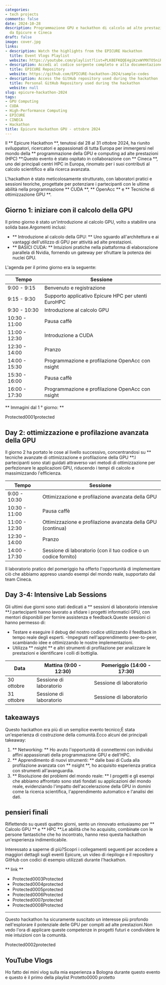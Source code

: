 ```yaml
---
categories:
- tech projects
comments: false
date: 2024-10-28
description: Programmazione GPU e hackathon di calcolo ad alte prestazioni ospitate
  da Epicure e Cineca
draft: false
image: cover.jpg
links:
- description: Watch the highlights from the EPICURE Hackathon
  title: Event Vlogs Playlist
  website: https://youtube.com/playlist?list=PLK8EFKQQE4giKzxWYMXTO5niRR4t380hR&feature=shared
- description: Accedi al codice sorgente completo e alla documentazione
  title: EPICURE Repository
  website: https://github.com/EPICURE-hackathon-2024/sample-codes
- description: Access the GitHub repository used during the hackathon
  title: Personal GitHub Repository used during the hackathon
  website: null
slug: epicure-hackathon-2024
tags:
- GPU Computing
- CUDA
- High-Performance Computing
- EPICURE
- CINECA
- Hackathon
title: Epicure Hackathon GPU - ottobre 2024
---
```


<!-- hash: 5db97d7a7fa4 -->
Il ** Epicure Hackathon **, tenutosi dal 28 al 31 ottobre 2024, ha riunito sviluppatori, ricercatori e appassionati di tutta Europa per immergersi nel mondo della ** programmazione della GPU e computing ad alte prestazioni (HPC) **.Questo evento è stato ospitato in collaborazione con ** Cineca **, uno dei principali centri HPC in Europa, rinomato per i suoi contributi al calcolo scientifico e alla ricerca avanzata.

L'hackathon è stato meticolosamente strutturato, con laboratori pratici e sessioni teoriche, progettate per potenziare i partecipanti con le ultime abilità nella programmazione ** CUDA **, ** OpenAcc ** e ** Tecniche di ottimizzazione GPU **.

## Giorno 1: iniziare con il calcolo della GPU
Il primo giorno è stato un'introduzione al calcolo GPU, volto a stabilire una solida base.Argomenti inclusi:
- ** Introduzione al calcolo della GPU: ** Uno sguardo all'architettura e ai vantaggi dell'utilizzo di GPU per attività ad alte prestazioni.
- ** BASICI CUDA: ** Intuizioni pratiche nella piattaforma di elaborazione parallela di Nvidia, fornendo un gateway per sfruttare la potenza dei nuclei GPU.

L'agenda per il primo giorno era la seguente:

|Tempo |Sessione |
| --------------- | --------- |
|9:00 - 9:15 |Benvenuto e registrazione |
|9:15 - 9:30 |Supporto applicativo Epicure HPC per utenti EuroHPC |
|9:30 - 10:30 |Introduzione al calcolo GPU |
|10:30 - 11:00 |Pausa caffè |
|11:00 - 12:30 |Introduzione a CUDA |
|12:30 - 14:00 |Pranzo |
|14:00 - 15:30 |Programmazione e profilazione OpenAcc con nsight |
|15:30 - 16:00 |Pausa caffè |
|16:00 - 17:30 |Programmazione e profilazione OpenAcc con nsight |

** Immagini dal 1 ° giorno: **

Protected0001protected

## Day 2: ottimizzazione e profilazione avanzata della GPU

Il giorno 2 ha portato le cose al livello successivo, concentrandosi su ** tecniche avanzate di ottimizzazione e profilazione della GPU **.I partecipanti sono stati guidati attraverso vari metodi di ottimizzazione per perfezionare le applicazioni GPU, riducendo i tempi di calcolo e massimizzando l'efficienza.

|Tempo |Sessione |
| --------------- | --------- |
|9:00 - 10:30 |Ottimizzazione e profilazione avanzata della GPU |
|10:30 - 11:00 |Pausa caffè |
|11:00 - 12:30 |Ottimizzazione e profilazione avanzata della GPU (continua) |
|12:30 - 14:00 |Pranzo |
|14:00 - 17:30 |Sessione di laboratorio (con il tuo codice o un codice fornito) |

Il laboratorio pratico del pomeriggio ha offerto l'opportunità di implementare ciò che abbiamo appreso usando esempi del mondo reale, supportato dal team Cineca.

## Day 3-4: Intensive Lab Sessions

Gli ultimi due giorni sono stati dedicati a ** sessioni di laboratorio intensive **.I partecipanti hanno lavorato a sfidare i progetti informatici GPU, con mentori disponibili per fornire assistenza e feedback.Queste sessioni ci hanno permesso di:
- Testare e eseguire il debug del nostro codice utilizzando il feedback in tempo reale degli esperti.
-Impegnati nell'apprendimento peer-to-peer, scambiando idee e ottimizzando le nostre implementazioni.
- Utilizza ** nsight ** e altri strumenti di profilazione per analizzare le prestazioni e identificare i colli di bottiglia.

|Data |Mattina (9:00 - 12:30) |Pomeriggio (14:00 - 17:30) |
| ------------ | ------------------------- | -------------------------------- |
|30 ottobre |Sessione di laboratorio |Sessione di laboratorio |
|31 ottobre |Sessione di laboratorio |Sessione di laboratorio |

## takeaways

Questo hackathon era più di un semplice evento tecnico;È stata un'esperienza di costruzione della comunità.Ecco alcuni dei principali takeaway:
1. ** Networking: ** Ho avuto l'opportunità di connettermi con individui affini appassionati della programmazione GPU e dell'HPC.
2. ** Apprendimento di nuovi strumenti: ** dalle basi di Cuda alla profilazione avanzata con ** nsight **, ho acquisito esperienza pratica con strumenti all'avanguardia.
3. ** Risoluzione dei problemi del mondo reale: ** I progetti e gli esempi che abbiamo affrontato sono stati fondati su applicazioni del mondo reale, evidenziando l'impatto dell'accelerazione della GPU in domini come la ricerca scientifica, l'apprendimento automatico e l'analisi dei dati.

## pensieri finali

Riflettendo su questi quattro giorni, sento un rinnovato entusiasmo per ** Calcolo GPU ** e ** HPC **.Le abilità che ho acquisito, combinate con le persone fantastiche che ho incontrato, hanno reso questa hackathon un'esperienza indimenticabile.

Interessato a saperne di più?Scopri i collegamenti seguenti per accedere a maggiori dettagli sugli eventi Epicure, un video di riepilogo e il repository GitHub con codici di esempio utilizzati durante l'hackathon.

** link **

- Protected0003Protected
- Protected0004protected
- Protected0005protected
- Protected0006Protected
- Protected0007protected
- Protected0008Protected

---

Questo hackathon ha sicuramente suscitato un interesse più profondo nell'esplorare il potenziale delle GPU per compiti ad alte prestazioni.Non vedo l'ora di applicare queste competenze in progetti futuri e condividere le mie intuizioni con la comunità.

Protected0002protected

## YouTube Vlogs
Ho fatto dei mini vlog sulla mia esperienza a Bologna durante questo evento e questo è il primo della playlist
Protetto0000 protetto